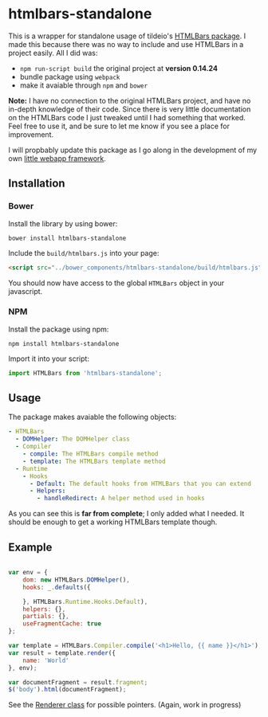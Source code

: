 # htmlbars-standalone
This is a wrapper for standalone usage of tildeio's [HTMLBars package](https://github.com/tildeio/htmlbars). I made this 
because there was no way to include and use HTMLBars in a project easily. All I did was:

- `npm run-script build` the original project at **version 0.14.24**
- bundle package using `webpack`
- make it avaiable through `npm` and `bower`

**Note:** I have no connection to the original HTMLBars project, and have no in-depth knowledge of their code. Since there 
is very little documentation on the HTMLBars code I just tweaked until I had something that worked. Feel free to use it, 
and be sure to let me know if you see a place for improvement. 

I will propbably update this package as I go along in the development of my 
own [little webapp framework](https://github.com/rseyferth/chicken).


## Installation

### Bower
Install the library by using bower:

```
bower install htmlbars-standalone
```

Include the `build/htmlbars.js` into your page:

```html
<script src="../bower_components/htmlbars-standalone/build/htmlbars.js" charset="utf-8"></script>
```

You should now have access to the global `HTMLBars` object in your javascript.



### NPM

Install the package using npm:

```
npm install htmlbars-standalone
```

Import it into your script:

```javascript
import HTMLBars from 'htmlbars-standalone';
```


## Usage

The package makes avaiable the following objects:

```yaml
- HTMLBars
  - DOMHelper: The DOMHelper class
  - Compiler
    - compile: The HTMLBars compile method
    - template: The HTMLBars template method
  - Runtime
    - Hooks
      - Default: The default hooks from HTMLBars that you can extend
      - Helpers:
        - handleRedirect: A helper method used in hooks
```

As you can see this is **far from complete**; I only added what I needed. It should be enough to get a 
working HTMLBars template though.

## Example

```javascript

var env = {
	dom: new HTMLBars.DOMHelper(),
	hooks: _.defaults({

	}, HTMLBars.Runtime.Hooks.Default),
	helpers: {},
	partials: {},
	useFragmentCache: true
};

var template = HTMLBars.Compiler.compile('<h1>Hello, {{ name }}</h1>');
var result = template.render({
	name: 'World'
}, env);

var documentFragment = result.fragment;
$('body').html(documentFragment);

```

See the [Renderer class](https://github.com/rseyferth/chicken/blob/master/src/Dom/Renderer.js) for possible
pointers. (Again, work in progress)

